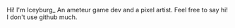 Hi! I'm Iceyburg_ An ameteur game dev and a pixel artist. Feel free to say hi! I don't use github much.

<!---
Iceburger23/Iceburger23 is a ✨ special ✨ repository because its `README.md` (this file) appears on your GitHub profile.
You can click the Preview link to take a look at your changes.
--->
